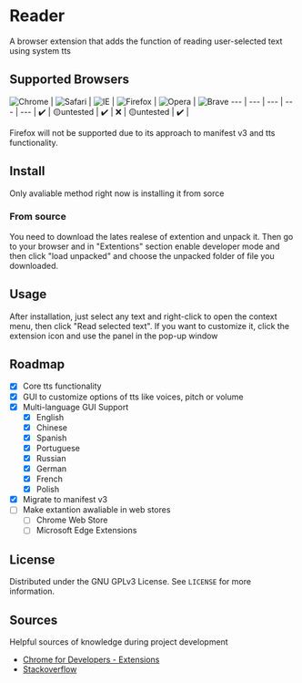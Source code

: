 # Reader
A browser extension that adds the function of reading user-selected text using system tts

## Supported Browsers

![Chrome](https://raw.githubusercontent.com/alrra/browser-logos/master/src/chrome/chrome_48x48.png) | ![Safari](https://raw.githubusercontent.com/alrra/browser-logos/master/src/safari/safari_48x48.png) | ![IE](https://raw.githubusercontent.com/alrra/browser-logos/master/src/edge/edge_48x48.png) | ![Firefox](https://raw.githubusercontent.com/alrra/browser-logos/master/src/firefox/firefox_48x48.png) | ![Opera](https://raw.githubusercontent.com/alrra/browser-logos/master/src/opera/opera_48x48.png) | ![Brave](https://cdn.icon-icons.com/icons2/2552/PNG/48/brave_browser_logo_icon_153013.png)
--- | --- | --- | --- | --- |
 :heavy_check_mark: | :yellow_circle:untested | :heavy_check_mark: | :x: | :yellow_circle:untested | :heavy_check_mark: | 

Firefox will not be supported due to its approach to manifest v3 and tts functionality.

## Install

Only avaliable method right now is installing it from sorce

### From source

You need to download the lates realese of extention and unpack it. Then go to your browser
and in "Extentions" section enable developer mode and then click "load unpacked" and choose the unpacked folder of file you downloaded.

## Usage

After installation, just select any text and right-click to open the context menu, then click "Read selected text". If you want to customize it, click the extension icon and use the panel in the pop-up window

## Roadmap

- [X] Core tts functionality
- [X] GUI to customize options of tts like voices, pitch or volume
- [X] Multi-language GUI Support
    - [X] English
    - [X] Chinese
    - [X] Spanish
    - [X] Portuguese
    - [X] Russian
    - [X] German
    - [X] French
    - [X] Polish
- [X] Migrate to manifest v3
- [ ] Make extantion awaliable in web stores
    - [ ] Chrome Web Store
    - [ ] Microsoft Edge Extensions

## License

Distributed under the GNU GPLv3 License. See `LICENSE` for more information.

## Sources

Helpful sources of knowledge during project development

* [Chrome for Developers - Extensions](http://developer.chrome.com/extensions/getstarted.html)
* [Stackoverflow](https://stackoverflow.com/questions/4725896/chrome-extension-how-to-create)
